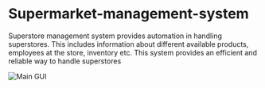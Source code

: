 # Supermarket-management-system
Superstore management system provides automation in handling superstores. This includes information about different available products, employees at the store, inventory etc. This system provides an efficient and reliable way to handle superstores






![Main GUI](https://user-images.githubusercontent.com/93051673/157383106-a3ee353f-0ffc-446b-b137-17fcec640291.png)
